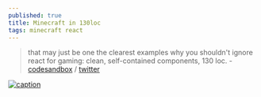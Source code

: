 ```yaml
---
published: true
title: Minecraft in 130loc
tags: minecraft react
---
```

> that may just be one the clearest examples why you shouldn't ignore react for gaming: clean, self-contained components, 130 loc. - [codesandbox](https://codesandbox.io/s/blissful-leaf-vkgi6?file=/src/App.js) / [twitter](https://twitter.com/0xca0a/status/1303691314626691076)

[![caption](https://img.youtube.com/vi/Lc2JvBXMesY/0.jpg)](https://www.youtube.com/watch?v=Lc2JvBXMesY)

